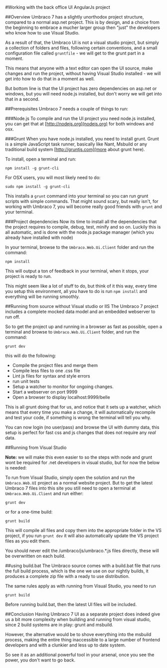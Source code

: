 #Working with the back office UI AngularJs project 

##Overview
Umbraco 7 has a slightly unorthodox project structure, compared to a normal asp.net project. This is by design, and a choice from the beginning to embrace a mucher larger group then "just" the developers who know how to use Visual Studio. 

As a result of that, the Umbraco UI is not a visual studio project, but simply a collection of folders and files, following certain conventions, and a small configuration file called `gruntfile` - we will get to the grunt part in a moment. 

This means that anyone with a text editor can open the UI source, make changes and run the project, without having Visual Studio installed - we will get into how to do that in a moment as well. 

But bottom line is that the UI project has zero dependencies on asp.net or windows, but you will need node.js installed, but don't worry we will get into that in a second.


##Prerequisites
Umbraco 7 needs a couple of things to run:

###Node.js 
To compile and run the UI project you need node.js installed, you can get that at [http://nodejs.org](nodejs.org) for both windows and osx.

###Grunt
When you have node.js installed, you need to install grunt. Grunt is a simple JavaScript task runner, basically like Nant, Msbuild or any traditional build system [http://gruntjs.com](more about grunt here).

To install, open a terminal and run: 
	
	npm install -g grunt-cli

For OSX users, you will most likely need to do: 

	sudo npm install -g grunt-cli

This installs a `grunt` command into your terminal so you can run grunt scripts with simple commands. That might sound scary, but really isn't, for working with Umbraco 7, you will become really good friends with `grunt` and your terminal. 

###Project dependencies
Now its time to install all the dependencies that the project requires to compile, debug, test, minify and so on. Luckily this is all automatic, and is done with the node.js package manager (which you already have installed with node)

In your terminal, browse to the `Umbraco.Web.Ui.Client` folder and run the command: 

	npm install

This will output a ton of feedback in your terminal, when it stops, your project is ready to run. 

This might seem like a lot of stuff to do, but think of it this way, every time you setup this environment, all you have to do is run `npm install` and everything will be running smoothly.

##Running from source without Visual studio or IIS
The Umbraco 7 project includes a complete mocked data model and an embedded webserver to run off. 

So to get the project up and running in a browser as fast as possible, open a terminal and browse to `Umbraco.Web.Ui.Client` folder, and run the command: 

	grunt dev

this will do the following: 

- Compile the project files and merge them
- Compile less files to one .css file
- Lint js files for syntax and style errors
- run unit tests
- Setup a watcher to monitor for ongoing changes. 
- Start a webserver on port 9999
- Open a browser to display localhost:9999/belle

This is all grunt doing that for us, and notice that it sets up a watcher, which means that every time you make a change, it will automatically recompile and test your code, if something is wrong the terminal will tell you why. 

You can now login (no user/pass) and browse the UI with dummy data, this setup is perfect for fast css and js changes that does not require any *real* data.

##Running from Visual Studio

**Note:** we will make this even easier to so the steps with node and grunt wont be required for .net developers in visual studio, but for now the below is needed:

To run from Visual Studio, simply open the solution and run the `Umbraco.Web.UI` project as a normal website project. But to get the latest Umbraco 7 files into this site you still need to open a terminal at `Umbraco.Web.Ui.Client` and run either:

	grunt dev

or for a one-time build:

	grunt build

This will compile all files and copy them into the appropriate folder in the VS project, if you run `grunt dev` it will also automatically update the VS project files as you edit them.

You should never edit the /umbraco/js/umbraco.*.js files directly, these will be overwritten on each build.

##using build.bat
The Umbraco source comes with a build.bat file that runs the full build process, which is the one we use on our nightly builds, it produces a complete zip file with a ready to use distribution. 

The same rules apply as with running from Visual Studio, you need to run 

	grunt build 

Before running build.bat, then the latest UI files will be included. 


##Conclusion
Having Umbraco 7 UI as a separate project does indeed give us a bit more complexity when building and running from visual studio, since 2 build systems are in play: grunt and msbuild. 

However, the alternative would be to shove everything into the msbuild process, making the entire thing inaccessible to a large number of frontend developers and with a clunkier and less up to date system.

So see it as an additional powerful tool in your arsenal, once you see the power, you don't want to go back.